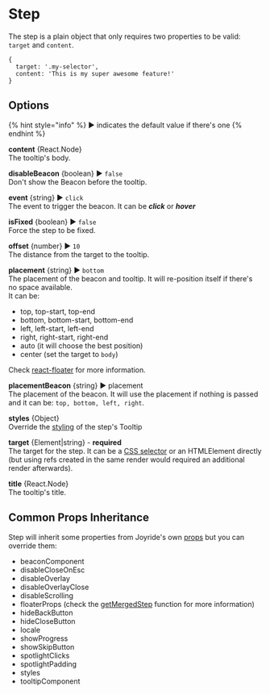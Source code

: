 # Step

The step is a plain object that only requires two properties to be valid: `target` and `content`.

```text
{
  target: '.my-selector',
  content: 'This is my super awesome feature!'
}
```

## Options

{% hint style="info" %}
▶︎ indicates the default value if there's one
{% endhint %}

**content** {React.Node}  
The tooltip's body.

**disableBeacon** {boolean} ▶︎ `false`  
Don't show the Beacon before the tooltip.

**event** {string} ▶︎ `click`  
The event to trigger the beacon. It can be _**click**_ or _**hover**_

**isFixed** {boolean} ▶︎ `false`  
Force the step to be fixed.

**offset** {number} ▶︎ `10`  
The distance from the target to the tooltip.

**placement** {string} ▶︎ `bottom`  
The placement of the beacon and tooltip. It will re-position itself if there's no space available.  
It can be:

- top, top-start, top-end
- bottom, bottom-start, bottom-end
- left, left-start, left-end
- right, right-start, right-end
- auto \(it will choose the best position\)
- center \(set the target to `body`\)

Check [react-floater](https://github.com/gilbarbara/react-floater) for more information.

**placementBeacon** {string} ▶︎ placement  
The placement of the beacon. It will use the placement if nothing is passed and it can be: `top, bottom, left, right`.

**styles** {Object}  
Override the [styling](styling.md) of the step's Tooltip

**target** {Element\|string} - **required**  
The target for the step. It can be a [CSS selector](https://developer.mozilla.org/en-US/docs/Web/CSS/CSS_Selectors) or an HTMLElement directly \(but using refs created in the same render would required an additional render afterwards\).

**title** {React.Node}  
The tooltip's title.

## Common Props Inheritance

Step will inherit some properties from Joyride's own [props](props.md) but you can override them:

- beaconComponent
- disableCloseOnEsc
- disableOverlay
- disableOverlayClose
- disableScrolling
- floaterProps \(check the [getMergedStep](https://github.com/gilbarbara/react-joyride/blob/main/src/modules/step.ts) function for more information\)
- hideBackButton
- hideCloseButton
- locale
- showProgress
- showSkipButton
- spotlightClicks
- spotlightPadding
- styles
- tooltipComponent
